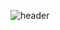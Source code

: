![header](https://capsule-render.vercel.app/api?type=waving&color=ff9800&height=300&section=header&text=TypeScriptStudying&fontSize=70&animation=fadeIn&fontAlignY=38&desc=타입스크립트공부&descAlignY=60&fontColor=ffffff)
